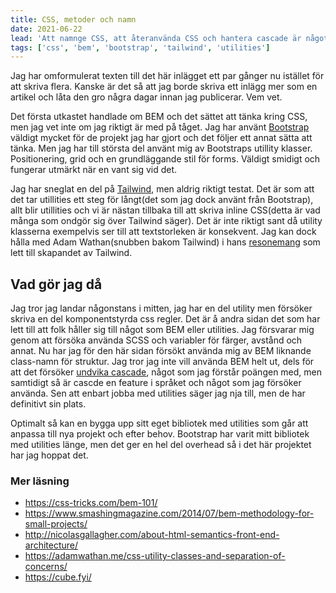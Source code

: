 ```yaml
---
title: CSS, metoder och namn
date: 2021-06-22
lead: 'Att namnge CSS, att återanvända CSS och hantera cascade är något som de flesta webb-projekt behöver göra. Det finns ett antal olika sätt att närma sig detta.'
tags: ['css', 'bem', 'bootstrap', 'tailwind', 'utilities']
---
```


Jag har omformulerat texten till det här inlägget ett par gånger nu istället för att skriva flera. Kanske är det så att jag borde skriva ett inlägg mer som en artikel och låta den gro några dagar innan jag publicerar. Vem vet.

Det första utkastet handlade om BEM och det sättet att tänka kring CSS, men jag vet inte om jag riktigt är med på tåget. Jag har använt [Bootstrap](https://getbootstrap.com/) väldigt mycket för de projekt jag har gjort och det följer ett annat sätta att tänka. Men jag har till största del använt mig av Bootstraps utillity klasser. Positionering, grid och en grundläggande stil för forms. Väldigt smidigt och fungerar utmärkt när en vant sig vid det.

Jag har sneglat en del på [Tailwind](https://tailwindcss.com/), men aldrig riktigt testat. Det är som att det tar utillities ett steg för långt(det som jag dock använt från Bootstrap), allt blir utillities och vi är nästan tillbaka till att skriva inline CSS(detta är vad många som ondgör sig över Tailwind säger). Det är inte riktigt sant då utility klasserna exempelvis ser till att textstorleken är konsekvent.
Jag kan dock hålla med Adam Wathan(snubben bakom Tailwind) i hans [resonemang](https://adamwathan.me/css-utility-classes-and-separation-of-concerns/) som lett till skapandet av Tailwind.

## Vad gör jag då

Jag tror jag landar någonstans i mitten, jag har en del utility men försöker skriva en del komponentstyrda css regler. Det är å andra sidan det som har lett till att folk håller sig till något som BEM eller utilities. Jag försvarar mig genom att försöka använda SCSS och variabler för färger, avstånd och annat. Nu har jag för den här sidan försökt använda mig av BEM liknande class-namn för struktur. Jag tror jag inte vill använda BEM helt ut, dels för att det försöker [undvika cascade](https://www.smashingmagazine.com/2014/07/bem-methodology-for-small-projects/), något som jag förstår poängen med, men samtidigt så är cascde en feature i språket och något som jag försöker använda.
Sen att enbart jobba med utilities säger jag nja till, men de har definitivt sin plats. 

Optimalt så kan en bygga upp sitt eget bibliotek med utilities som går att anpassa till nya projekt och efter behov. Bootstrap har varit mitt bibliotek med utilities länge, men det ger en hel del overhead så i det här projektet har jag hoppat det.

### Mer läsning

* https://css-tricks.com/bem-101/
* https://www.smashingmagazine.com/2014/07/bem-methodology-for-small-projects/
* http://nicolasgallagher.com/about-html-semantics-front-end-architecture/
* https://adamwathan.me/css-utility-classes-and-separation-of-concerns/
* https://cube.fyi/

